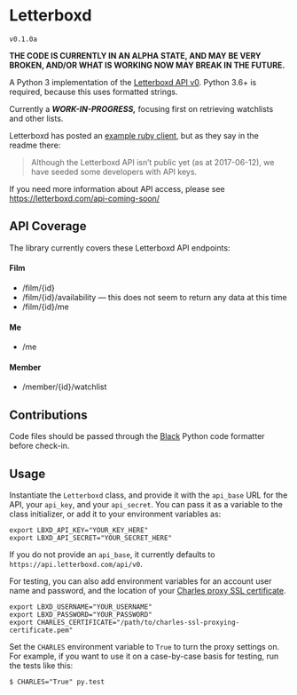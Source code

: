 # Letterboxd

`v0.1.0a`

**THE CODE IS CURRENTLY IN AN ALPHA STATE, AND MAY BE VERY BROKEN, AND/OR WHAT IS WORKING NOW MAY BREAK IN THE FUTURE.**

A Python 3 implementation of the [Letterboxd API v0](http://api-docs.letterboxd.com/). Python 3.6+ is required, because this uses formatted strings.
 
Currently a ***WORK-IN-PROGRESS,*** focusing first on retrieving watchlists and other lists.

Letterboxd has posted an [example ruby client](https://github.com/grantyb/letterboxd-api-example-ruby-client), but as they say in the readme there:

> Although the Letterboxd API isn’t public yet (as at 2017-06-12), we have seeded some developers with API keys.

If you need more information about API access, please see https://letterboxd.com/api-coming-soon/

## API Coverage

The library currently covers these Letterboxd API endpoints:

#### Film

- /film/{id}
- /film/{id}/availability — this does not seem to return any data at this time
- /film/{id}/me

#### Me

- /me

#### Member

- /member/{id}/watchlist

## Contributions

Code files should be passed through the [Black](https://github.com/ambv/black) Python code formatter before check-in.

## Usage

Instantiate the `Letterboxd` class, and provide it with the `api_base` URL for the API, your `api_key`, and your `api_secret`. You can pass it as a variable to the class initializer, or add it to your environment variables as:

```
export LBXD_API_KEY="YOUR_KEY_HERE"
export LBXD_API_SECRET="YOUR_SECRET_HERE"
```

If you do not provide an `api_base`, it currently defaults to `https://api.letterboxd.com/api/v0`.

For testing, you can also add environment variables for an account user name and password, and the location of your [Charles proxy SSL certificate](https://www.charlesproxy.com/documentation/using-charles/ssl-certificates/).

```
export LBXD_USERNAME="YOUR_USERNAME"
export LBXD_PASSWORD="YOUR_PASSWORD"
export CHARLES_CERTIFICATE="/path/to/charles-ssl-proxying-certificate.pem"
```

Set the `CHARLES` environment variable to `True` to turn the proxy settings on. For example, if you want to use it on a case-by-case basis for testing, run the tests like this:

```
$ CHARLES="True" py.test
```
